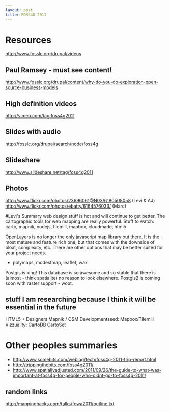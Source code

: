 ```yaml
---
layout: post
title: FOSS4G 2011
---
```


# Resources
http://www.fosslc.org/drupal/videos

## Paul Ramsey - must see content!
http://www.fosslc.org/drupal/content/why-do-you-do-exploration-open-source-business-models

## High definition videos
http://vimeo.com/tag:foss4g2011

## Slides with audio
http://fosslc.org/drupal/search/node/foss4g

## Slideshare
http://www.slideshare.net/tag/foss4g2011

## Photos
http://www.flickr.com/photos/23696061@N03/6180508058 (Levi & AJ)
http://www.flickr.com/photos/ebatty/6164576033/  (Marc)

#Levi's Summary
web design stuff is hot and will continue to get better. The cartographic tools for web mapping are really powerful. Stuff to watch: carto, mapnik, nodejs, tilemill, mapbox, cloudmade, html5

OpenLayers is no longer the only javascript map library out there. It is the most mature and feature rich one, but that comes with the downside of bloat, complexity, etc. There are other options that may be better suited for your project needs. 
- polymaps, modestmap, leaflet, wax

Postgis is king! This database is so awesome and so stable that there is (almost - think spatialite) no reason to look elsewhere. Postgis2 is coming soon with raster support - woot.


## stuff I am researching because I think it will be essential in the future
HTML5 + Designers
        Mapnik / OSM
Developmentseed:
        Mapbox/Tilemill
Vizzuality:
        CartoDB
        CartoSet

# Other peoples summaries
- http://www.somebits.com/weblog/tech/foss4g-2011-trip-report.html
- http://trippingthebits.com/foss4g2011/
- http://www.spatiallyadjusted.com/2011/09/26/the-guide-to-what-was-important-at-foss4g-for-people-who-didnt-go-to-foss4g-2011/

## random links
http://mappinghacks.com/talks/fowa2011/outline.txt


